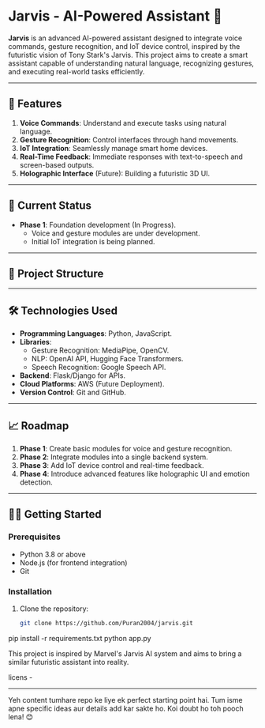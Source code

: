 # Jarvis - AI-Powered Assistant 🚀

**Jarvis** is an advanced AI-powered assistant designed to integrate voice commands, gesture recognition, and IoT device control, inspired by the futuristic vision of Tony Stark's Jarvis. This project aims to create a smart assistant capable of understanding natural language, recognizing gestures, and executing real-world tasks efficiently.

---

## 🌟 Features
1. **Voice Commands**: Understand and execute tasks using natural language.
2. **Gesture Recognition**: Control interfaces through hand movements.
3. **IoT Integration**: Seamlessly manage smart home devices.
4. **Real-Time Feedback**: Immediate responses with text-to-speech and screen-based outputs.
5. **Holographic Interface** (Future): Building a futuristic 3D UI.

---

## 🚧 Current Status
- **Phase 1**: Foundation development (In Progress).
  - Voice and gesture modules are under development.
  - Initial IoT integration is being planned.

---

## 📂 Project Structure


---

## 🛠️ Technologies Used
- **Programming Languages**: Python, JavaScript.
- **Libraries**:
  - Gesture Recognition: MediaPipe, OpenCV.
  - NLP: OpenAI API, Hugging Face Transformers.
  - Speech Recognition: Google Speech API.
- **Backend**: Flask/Django for APIs.
- **Cloud Platforms**: AWS (Future Deployment).
- **Version Control**: Git and GitHub.

---

## 📈 Roadmap
1. **Phase 1**: Create basic modules for voice and gesture recognition.
2. **Phase 2**: Integrate modules into a single backend system.
3. **Phase 3**: Add IoT device control and real-time feedback.
4. **Phase 4**: Introduce advanced features like holographic UI and emotion detection.

---

## 👨‍💻 Getting Started
### Prerequisites
- Python 3.8 or above
- Node.js (for frontend integration)
- Git

### Installation
1. Clone the repository:
   ```bash
   git clone https://github.com/Puran2004/jarvis.git
pip install -r requirements.txt
python app.py


This project is inspired by Marvel's Jarvis AI system and aims to bring a similar futuristic assistant into reality.


licens - 

---

Yeh content tumhare repo ke liye ek perfect starting point hai. Tum isme apne specific ideas aur details add kar sakte ho. Koi doubt ho toh pooch lena! 😊
